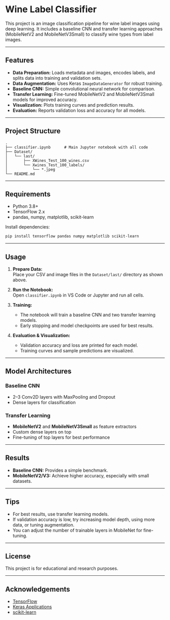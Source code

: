 # Wine Label Classifier

This project is an image classification pipeline for wine label images using deep learning. It includes a baseline CNN and transfer learning approaches (MobileNetV2 and MobileNetV3Small) to classify wine types from label images.

---

## Features

- **Data Preparation:** Loads metadata and images, encodes labels, and splits data into training and validation sets.
- **Data Augmentation:** Uses Keras `ImageDataGenerator` for robust training.
- **Baseline CNN:** Simple convolutional neural network for comparison.
- **Transfer Learning:** Fine-tuned MobileNetV2 and MobileNetV3Small models for improved accuracy.
- **Visualization:** Plots training curves and prediction results.
- **Evaluation:** Reports validation loss and accuracy for all models.

---

## Project Structure

```
.
├── classifier.ipynb      # Main Jupyter notebook with all code
├── Dataset/
│   └── last/
│       ├── XWines_Test_100_wines.csv
│       └── Xwines_Test_100_labels/
│           └── *.jpeg
└── README.md
```

---

## Requirements

- Python 3.8+
- TensorFlow 2.x
- pandas, numpy, matplotlib, scikit-learn

Install dependencies:
```bash
pip install tensorflow pandas numpy matplotlib scikit-learn
```

---

## Usage

1. **Prepare Data:**  
   Place your CSV and image files in the `Dataset/last/` directory as shown above.

2. **Run the Notebook:**  
   Open `classifier.ipynb` in VS Code or Jupyter and run all cells.

3. **Training:**  
   - The notebook will train a baseline CNN and two transfer learning models.
   - Early stopping and model checkpoints are used for best results.

4. **Evaluation & Visualization:**  
   - Validation accuracy and loss are printed for each model.
   - Training curves and sample predictions are visualized.

---

## Model Architectures

### Baseline CNN
- 2–3 Conv2D layers with MaxPooling and Dropout
- Dense layers for classification

### Transfer Learning
- **MobileNetV2** and **MobileNetV3Small** as feature extractors
- Custom dense layers on top
- Fine-tuning of top layers for best performance

---

## Results

- **Baseline CNN:** Provides a simple benchmark.
- **MobileNetV2/V3:** Achieve higher accuracy, especially with small datasets.

---

## Tips

- For best results, use transfer learning models.
- If validation accuracy is low, try increasing model depth, using more data, or tuning augmentation.
- You can adjust the number of trainable layers in MobileNet for fine-tuning.

---

## License

This project is for educational and research purposes.

---

## Acknowledgements

- [TensorFlow](https://www.tensorflow.org/)
- [Keras Applications](https://keras.io/api/applications/)
- [scikit-learn](https://scikit-learn.org/)